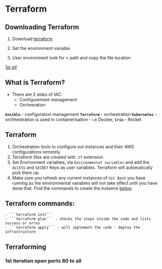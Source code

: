 # Terraform

## Downloading Terraform

1) Download [terraform](https://www.terraform.io/downloads.html)

2) Set the environment variable 
 
3) User environment look for > path and copy the file location

[1st gif](images/1st%20gif.gif)

## What is Terraform? 
-  There are 2 sides of IAC:
	- Configurement management 
	- Orchesration 

__```Ansible```__ - configuration management 
__```Terraform```__ - orchestration 
__```Kubernetes```__ - orchhestration is used in containerisation - i.e Docker, 
__```Crio```__ - Rocket 

## Terraform 
1. Orchestration tools to configure out instances and their AWS configurations remotely.
2. Terraform files are created with .`tf` extension 
3. Set Environment variables, via `Environmental variables` and add the `ACCESS` and `SECRET` Keys as user variables. Terraform will automatically pick them up.
4. Make sure you refresh any current instances of `Git Bash` you have running as the environmental variables will not take effect until you have done that. Find the commands to create 
the instance [below](#Terraform-Commands).

## Terraform commands:
	- ```terraform init```
	- ```terraform plan``` - checks the steps inside the code and lists success or erros
	- ```terraform apply``` - will implement the code - deploy the infrastructure

## Terraforming 

### 1st iteration open ports 80 to all 

